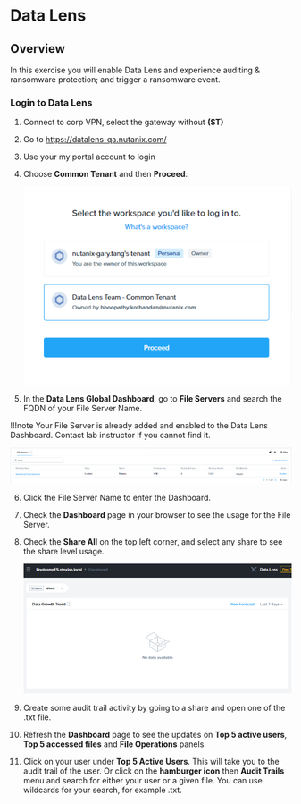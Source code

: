 # Data Lens 
## Overview

In this exercise you will enable Data Lens and experience auditing & ransomware protection; and trigger a ransomware event.

### Login to Data Lens

1. Connect to corp VPN, select the gateway without **(ST)**
   
2. Go to https://datalens-qa.nutanix.com/ 
   
3. Use your my portal account to login
   
4. Choose **Common Tenant** and then **Proceed**.
   
   ![](images/dl1.png)

5. In the **Data Lens Global Dashboard**, go to **File Servers** and search the FQDN of your File Server Name.

!!!note 
       Your File Server is already added and enabled to the Data Lens Dashboard. Contact lab instructor if you cannot find it.

![](images/dl2.png)

6. Click the File Server Name to enter the Dashboard.

7. Check the **Dashboard** page in your browser to see the usage for the File Server. 

8. Check the **Share All** on the top left corner, and select any share to see the share level usage.
   
   ![](images/dl3.png)

9. Create some audit trail activity by going to a share and open one of the .txt file.

10. Refresh the **Dashboard** page to see the updates on **Top 5 active users**, **Top 5 accessed files** and **File Operations** panels.

11. Click on your user under **Top 5 Active Users**. This will take you to the audit trail of the user. Or click on the **hamburger icon** then **Audit Trails** menu and search for either your user or a given file. You can use wildcards for your search, for example .txt. 

